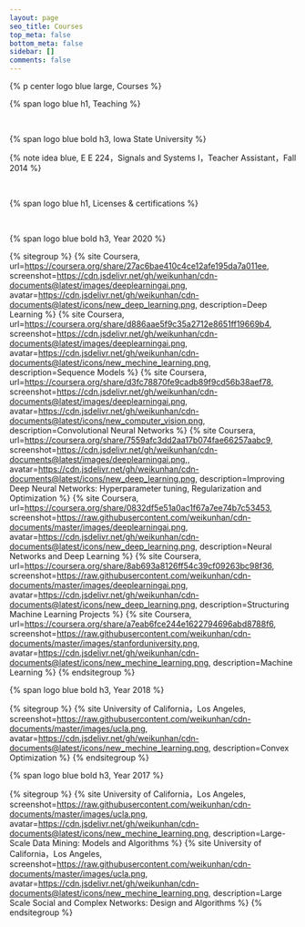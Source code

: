 ```yaml
---
layout: page
seo_title: Courses
top_meta: false
bottom_meta: false
sidebar: []
comments: false
---
```


{% p center logo blue large, Courses %}

{% span logo blue h1, Teaching %}

<br/>

{% span logo blue bold h3, Iowa State University %}

{% note idea blue, E E 224，Signals and Systems I，Teacher Assistant，Fall 2014 %}

<br/>

{% span logo blue h1, Licenses & certifications %}

<br/>

{% span logo blue bold h3, Year 2020 %}

{% sitegroup %}
{% site Coursera, url=https://coursera.org/share/27ac6bae410c4ce12afe195da7a011ee, screenshot=https://cdn.jsdelivr.net/gh/weikunhan/cdn-documents@latest/images/deeplearningai.png, avatar=https://cdn.jsdelivr.net/gh/weikunhan/cdn-documents@latest/icons/new_deep_learning.png, description=Deep Learning %}
{% site Coursera, url=https://coursera.org/share/d886aae5f9c35a2712e8651ff19669b4, screenshot=https://cdn.jsdelivr.net/gh/weikunhan/cdn-documents@latest/images/deeplearningai.png, avatar=https://cdn.jsdelivr.net/gh/weikunhan/cdn-documents@latest/icons/new_mechine_learning.png, description=Sequence Models %}
{% site Coursera, url=https://coursera.org/share/d3fc78870fe9cadb89f9cd56b38aef78, screenshot=https://cdn.jsdelivr.net/gh/weikunhan/cdn-documents@latest/images/deeplearningai.png, avatar=https://cdn.jsdelivr.net/gh/weikunhan/cdn-documents@latest/icons/new_computer_vision.png, description=Convolutional Neural Networks %}
{% site Coursera, url=https://coursera.org/share/7559afc3dd2aa17b074fae66257aabc9, screenshot=https://cdn.jsdelivr.net/gh/weikunhan/cdn-documents@latest/images/deeplearningai.png,, avatar=https://cdn.jsdelivr.net/gh/weikunhan/cdn-documents@latest/icons/new_deep_learning.png, description=Improving Deep Neural Networks: Hyperparameter tuning, Regularization and Optimization %}
{% site Coursera, url=https://coursera.org/share/0832df5e51a0ac1f67a7ee74b7c53453, screenshot=https://raw.githubusercontent.com/weikunhan/cdn-documents/master/images/deeplearningai.png, avatar=https://cdn.jsdelivr.net/gh/weikunhan/cdn-documents@latest/icons/new_deep_learning.png, description=Neural Networks and Deep Learning %}
{% site Coursera, url=https://coursera.org/share/8ab693a8126ff54c39cf09263bc98f36, screenshot=https://raw.githubusercontent.com/weikunhan/cdn-documents/master/images/deeplearningai.png, avatar=https://cdn.jsdelivr.net/gh/weikunhan/cdn-documents@latest/icons/new_deep_learning.png, description=Structuring Machine Learning Projects %}
{% site Coursera, url=https://coursera.org/share/a7eab6fce244e1622794696abd8788f6, screenshot=https://raw.githubusercontent.com/weikunhan/cdn-documents/master/images/stanforduniversity.png, avatar=https://cdn.jsdelivr.net/gh/weikunhan/cdn-documents@latest/icons/new_mechine_learning.png, description=Machine Learning %}
{% endsitegroup %}

{% span logo blue bold h3, Year 2018 %}

{% sitegroup %}
{% site University of California，Los Angeles, screenshot=https://raw.githubusercontent.com/weikunhan/cdn-documents/master/images/ucla.png, avatar=https://cdn.jsdelivr.net/gh/weikunhan/cdn-documents@latest/icons/new_mechine_learning.png, description=Convex Optimization %}
{% endsitegroup %}

{% span logo blue bold h3, Year 2017 %}

{% sitegroup %}
{% site University of California，Los Angeles, screenshot=https://raw.githubusercontent.com/weikunhan/cdn-documents/master/images/ucla.png, avatar=https://cdn.jsdelivr.net/gh/weikunhan/cdn-documents@latest/icons/new_mechine_learning.png, description=Large-Scale Data Mining: Models and Algorithms %}
{% site University of California，Los Angeles, screenshot=https://raw.githubusercontent.com/weikunhan/cdn-documents/master/images/ucla.png, avatar=https://cdn.jsdelivr.net/gh/weikunhan/cdn-documents@latest/icons/new_mechine_learning.png, description=Large Scale Social and Complex Networks: Design and Algorithms %}
{% endsitegroup %}